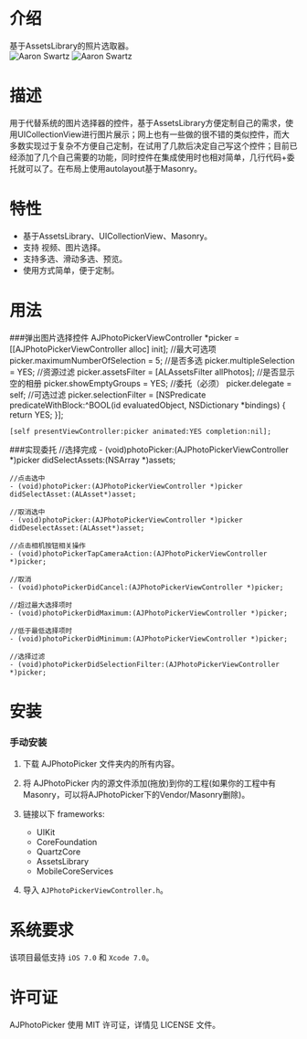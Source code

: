 
介绍
==============
基于AssetsLibrary的照片选取器。<br/>
![Aaron Swartz](https://github.com/alienjun/PhotoPicker/blob/master/Screenshots/111.gif)
![Aaron Swartz](https://github.com/alienjun/PhotoPicker/blob/master/Screenshots/222.gif)

描述
==============
用于代替系统的图片选择器的控件，基于AssetsLibrary方便定制自己的需求，使用UICollectionView进行图片展示；网上也有一些做的很不错的类似控件，而大多数实现过于复杂不方便自己定制，在试用了几款后决定自己写这个控件；目前已经添加了几个自己需要的功能，同时控件在集成使用时也相对简单，几行代码+委托就可以了。在布局上使用autolayout基于Masonry。


特性
==============
- 基于AssetsLibrary、UICollectionView、Masonry。
- 支持 视频、图片选择。
- 支持多选、滑动多选、预览。
- 使用方式简单，便于定制。



用法
==============
###弹出图片选择控件
    AJPhotoPickerViewController *picker = [[AJPhotoPickerViewController alloc] init];
    //最大可选项
    picker.maximumNumberOfSelection = 5;
    //是否多选
    picker.multipleSelection = YES;
    //资源过滤
    picker.assetsFilter = [ALAssetsFilter allPhotos];
    //是否显示空的相册
    picker.showEmptyGroups = YES;
    //委托（必须）
    picker.delegate = self;
    //可选过滤
    picker.selectionFilter = [NSPredicate predicateWithBlock:^BOOL(id evaluatedObject, NSDictionary *bindings) {
        return YES;
    }];
    
    [self presentViewController:picker animated:YES completion:nil];


###实现委托
	//选择完成
	- (void)photoPicker:(AJPhotoPickerViewController *)picker didSelectAssets:(NSArray *)assets;

	//点击选中
	- (void)photoPicker:(AJPhotoPickerViewController *)picker didSelectAsset:(ALAsset*)asset;

	//取消选中
	- (void)photoPicker:(AJPhotoPickerViewController *)picker didDeselectAsset:(ALAsset*)asset;

	//点击相机按钮相关操作
	- (void)photoPickerTapCameraAction:(AJPhotoPickerViewController *)picker;

	//取消
	- (void)photoPickerDidCancel:(AJPhotoPickerViewController *)picker;

	//超过最大选择项时
	- (void)photoPickerDidMaximum:(AJPhotoPickerViewController *)picker;

	//低于最低选择项时
	- (void)photoPickerDidMinimum:(AJPhotoPickerViewController *)picker;

	//选择过滤
	- (void)photoPickerDidSelectionFilter:(AJPhotoPickerViewController *)picker;


安装
==============
### 手动安装

1. 下载 AJPhotoPicker 文件夹内的所有内容。
2. 将 AJPhotoPicker 内的源文件添加(拖放)到你的工程(如果你的工程中有Masonry，可以将AJPhotoPicker下的Vendor/Masonry删除)。
3. 链接以下 frameworks:
	* UIKit
	* CoreFoundation
	* QuartzCore
	* AssetsLibrary
	* MobileCoreServices
	
4. 导入 `AJPhotoPickerViewController.h`。



系统要求
==============
该项目最低支持 `iOS 7.0` 和 `Xcode 7.0`。


许可证
==============
AJPhotoPicker 使用 MIT 许可证，详情见 LICENSE 文件。



